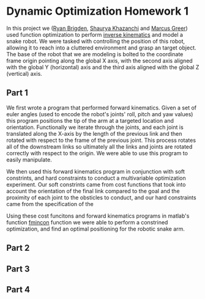 # Dynamic Optimization Homework 1
In this project we ([Ryan Brigden](https://github.com/rbrigden), [Shaurya Khazanchi](https://github.com/seyserkoze) and [Marcus Greer](https://github.com/marcusgreer)) used function optimization to perform [inverse kinematics](https://en.wikipedia.org/wiki/Inverse_kinematics) and model a snake robot. We were tasked with controlling the position of this robot, allowing it to reach into a cluttered environment and grasp an target object. The base of the robot that we are modeling is bolted to the coordinate frame origin pointing along the global X axis, with the second axis aligned with the global Y (horizontal) axis and the third axis aligned with the global Z (vertical) axis. 

## Part 1
We first wrote a program that performed forward kinematics. Given a set of euler angles (used to encode the robot's joints' roll, pitch and yaw values) this program positions the tip of the arm at a targeted location and orientation. Functionally we iterate through the joints, and each joint is translated along the X-axis by the length of the previous link and then rotated with respect to the frame of the previous joint. This process rotates all of the downstream links so ultimately all the links and joints are rotated correctly with respect to the origin. We were able to use this program to easily manipulate.

We then used this forward kinematics program in conjunction with soft constrints, and hard constraints to conduct a multivariable optimization experiment. Our soft constrints came from cost functions that took into account the orientation of the final link compared to the goal and the proximity of each joint to the obsticles to conduct, and our hard constraints came from the specification of the 

Using these cost funcitons and forward kinematics programs in matlab's function [fmincon](https://www.mathworks.com/help/optim/ug/fmincon.html) function we were able to perform a constrined optimization, and find an optimal positioning for the robotic snake arm.

## Part 2

## Part 3

## Part 4
